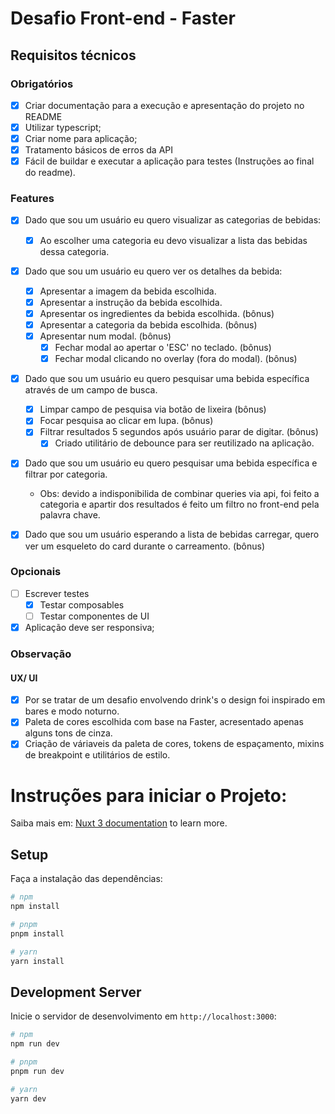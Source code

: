 # Desafio Front-end - Faster

## Requisitos técnicos

### Obrigatórios

- [x] Criar documentação para a execução e apresentação do projeto no README
- [x] Utilizar typescript;
- [x] Criar nome para aplicação;
- [x] Tratamento básicos de erros da API
- [x] Fácil de buildar e executar a aplicação para testes (Instruções ao final do readme).

### Features

- [x] Dado que sou um usuário eu quero visualizar as categorias de bebidas:
    - [x] Ao escolher uma categoria eu devo visualizar a lista das bebidas dessa categoria.

- [x] Dado que sou um usuário eu quero ver os detalhes da bebida: 
  - [x] Apresentar a imagem da bebida escolhida.
  - [x] Apresentar a instrução da bebida escolhida.
  - [x] Apresentar os ingredientes da bebida escolhida. (bônus) 
  - [x] Apresentar a categoria da bebida escolhida. (bônus)
  - [x] Apresentar num modal. (bônus)
    - [x] Fechar modal ao apertar o 'ESC' no teclado. (bônus)
    - [x] Fechar modal clicando no overlay (fora do modal). (bônus)

- [x] Dado que sou um usuário eu quero pesquisar uma bebida específica através de um campo de busca.
  - [x] Limpar campo de pesquisa via botão de lixeira (bônus)
  - [x] Focar pesquisa ao clicar em lupa. (bônus)
  - [x] Filtrar resultados 5 segundos após usuário parar de digitar. (bônus)
    - [x] Criado utilitário de debounce para ser reutilizado na aplicação.  

- [x] Dado que sou um usuário eu quero pesquisar uma bebida específica e filtrar por categoria.
  - Obs: devido a indisponibilida de combinar queries via api, foi feito a categoria e apartir dos resultados é feito um filtro no front-end pela palavra chave.
     
- [x] Dado que sou um usuário esperando a lista de bebidas carregar, quero ver um esqueleto do card durante o carreamento. (bônus)

### Opcionais
- [ ] Escrever testes
    - [x] Testar composables
    - [ ] Testar componentes de UI
- [x] Aplicação deve ser responsiva;

### Observação
#### UX/ UI
- [x] Por se tratar de um desafio envolvendo drink's o design foi inspirado em bares e modo noturno.  
- [x] Paleta de cores escolhida com base na Faster, acresentado apenas alguns tons de cinza.
- [x] Criação de váriaveis da paleta de cores, tokens de espaçamento, mixins de breakpoint e utilitários de estilo.

# Instruções para iniciar o Projeto:
Saiba mais em: [Nuxt 3 documentation](https://nuxt.com/docs/getting-started/introduction) to learn more.

## Setup

Faça a instalação das dependências:

```bash
# npm
npm install

# pnpm
pnpm install

# yarn
yarn install
```

## Development Server

Inicie o servidor de desenvolvimento em `http://localhost:3000`:

```bash
# npm
npm run dev

# pnpm
pnpm run dev

# yarn
yarn dev
```

